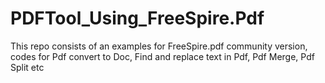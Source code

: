 # PDFTool_Using_FreeSpire.Pdf
This repo consists of an examples for FreeSpire.pdf community version, codes for Pdf convert to Doc, Find and replace text in Pdf, Pdf Merge, Pdf Split etc
